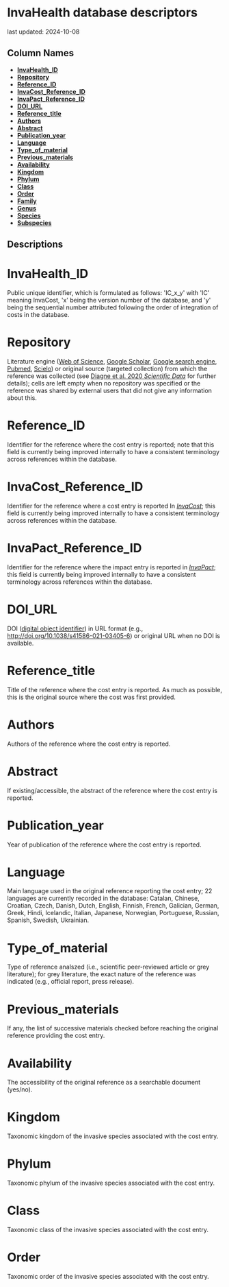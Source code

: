 # InvaHealth database descriptors

last updated: 2024-10-08

## Column Names

-   [**InvaHealth_ID**](#invahealth_id)
-   [**Repository**](#repository)
-   [**Reference_ID**](#reference_id)
-   [**InvaCost_Reference_ID**](#invaCost_reference_id)
-   [**InvaPact_Reference_ID**](#invaPact_reference_id)
-   [**DOI_URL**](#doi_url)
-   [**Reference_title**](#reference_title)
-   [**Authors**](#authors)
-   [**Abstract**](#abstract)
-   [**Publication_year**](#publication_year)
-   [**Language**](#language)
-   [**Type_of_material**](#type_of_material)
-   [**Previous_materials**](#previous_materials)
-   [**Availability**](#availability)
-   [**Kingdom**](#kingdom)
-   [**Phylum**](#phylum)
-   [**Class**](#class)
-   [**Order**](#order)
-   [**Family**](#family)
-   [**Genus**](#genus)
-   [**Species**](#species)
-   [**Subspecies**](#subspecies)


## Descriptions
# **InvaHealth_ID**

Public unique identifier, which is formulated as follows: 'IC_x_y' with 'IC' meaning InvaCost, 'x' being the version number of the database, and 'y' being the sequential number attributed following the order of integration of costs in the database.

# **Repository**

Literature engine (<a href="https://access.clarivate.com/login?app=wos&alternative=true&shibShireURL=https:%2F%2Fwww.webofknowledge.com%2F%3Fauth%3DShibboleth&shibReturnURL=https:%2F%2Fwww.webofknowledge.com%2F%3Fmode%3DNextgen%26action%3Dtransfer%26path%3D%252Fwos%26DestApp%3DUA&referrer=mode%3DNextgen%26path%3D%252Fwos%26DestApp%3DUA%26action%3Dtransfer&roaming=true">Web of Science</a>, <a href="https://scholar.google.com">Google Scholar</a>, <a href="https://www.google.com">Google search engine</a>, <a href="https://pubmed.ncbi.nlm.nih.gov">Pubmed</a>, <a href="https://scielo.org/en/">Scielo</a>) or original source (targeted collection) from which the reference was collected (see <a href="https://doi.org/10.1038/s41597-020-00586-z">Diagne et al. 2020 <em>Scientific Data</em></a> for further details); cells are left empty when no repository was specified or the reference was shared by external users that did not give any information about this.

# **Reference_ID**

Identifier for the reference where the cost entry is reported; note that this field is currently being improved internally to have a consistent terminology across references within the database.

# **InvaCost_Reference_ID**

Identifier for the reference where a cost entry is reported In <a href="https://github.com/InvaCost"><em>InvaCost</em></a>; this field is currently being improved internally to have a consistent terminology across references within the database.

# **InvaPact_Reference_ID**

Identifier for the reference where the impact entry is reported in <a href="https://especes-exotiques-envahissantes.fr/invapact-un-projet-de-recherche-original-aborde-de-maniere-originale/"><em>InvaPact</em></a>; this field is currently being improved internally to have a consistent terminology across references within the database.

# **DOI_URL**

DOI (<a href="https://www.doi.org">digital object identifier</a>) in URL format (e.g., http://doi.org/10.1038/s41586-021-03405-6) or original URL when no DOI is available.

# **Reference_title**

Title of the reference where the cost entry is reported. As much as possible, this is the original source where the cost was first provided.

# **Authors**

Authors of the reference where the cost entry is reported.

# **Abstract**

If existing/accessible, the abstract of the reference where the cost entry is reported.

# **Publication_year**

Year of publication of the reference where the cost entry is reported.

# **Language**

Main language used in the original reference reporting the cost entry; 22 languages are currently recorded in the database: Catalan, Chinese, Croatian, Czech, Danish, Dutch, English, Finnish, French, Galician, German, Greek, Hindi, Icelandic, Italian, Japanese, Norwegian, Portuguese, Russian, Spanish, Swedish, Ukrainian.

# **Type_of_material**

Type of reference analszed (i.e., scientific peer-reviewed article or grey literature); for grey literature, the exact nature of the reference was indicated (e.g., official report, press release).

# **Previous_materials**

If any, the list of successive materials checked before reaching the original reference providing the cost entry.

# **Availability**

The accessibility of the original reference as a searchable document (yes/no).

# **Kingdom**

Taxonomic kingdom of the invasive species associated with the cost entry.

# **Phylum**

Taxonomic phylum of the invasive species associated with the cost entry.

# **Class**

Taxonomic class of the invasive species associated with the cost entry.

# **Order**

Taxonomic order of the invasive species associated with the cost entry.

